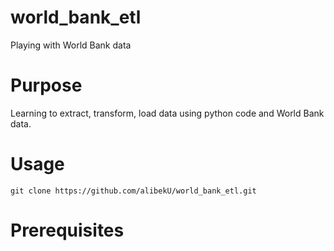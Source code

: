 # world_bank_etl
Playing with World Bank data

# Purpose
Learning to extract, transform, load data using python code and World Bank data.

# Usage
`git clone https://github.com/alibekU/world_bank_etl.git`

# Prerequisites
